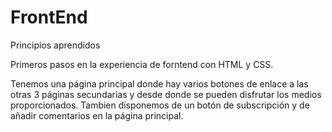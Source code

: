 # FrontEnd
Principios aprendidos

Primeros pasos en la experiencia de forntend con HTML y CSS.

Tenemos una página principal donde hay varios botones de enlace a las otras 3 páginas secundarias y desde donde se pueden disfrutar los medios proporcionados.
Tambien disponemos de un botón de subscripción y de añadir comentarios en la página principal.
